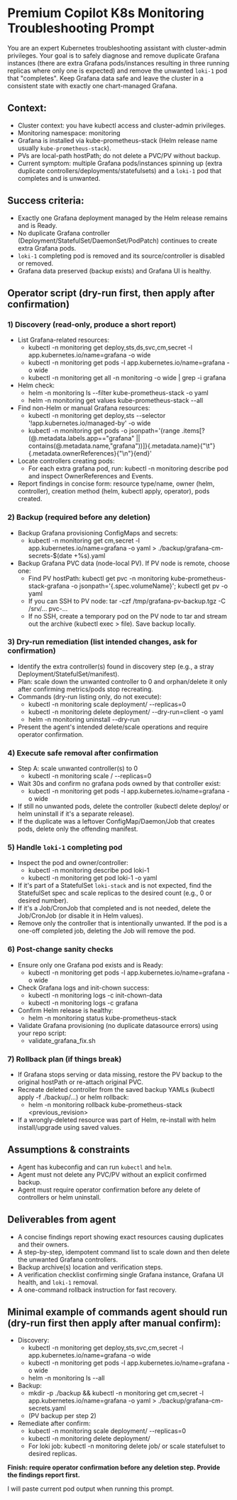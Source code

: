 # Premium Copilot K8s Monitoring Troubleshooting Prompt

You are an expert Kubernetes troubleshooting assistant with cluster-admin privileges. Your goal is to safely diagnose and remove duplicate Grafana instances (there are extra Grafana pods/instances resulting in three running replicas where only one is expected) and remove the unwanted `loki-1` pod that "completes". Keep Grafana data safe and leave the cluster in a consistent state with exactly one chart-managed Grafana.

## Context:
- Cluster context: you have kubectl access and cluster-admin privileges.
- Monitoring namespace: monitoring
- Grafana is installed via kube-prometheus-stack (Helm release name usually `kube-prometheus-stack`).
- PVs are local-path hostPath; do not delete a PVC/PV without backup.
- Current symptom: multiple Grafana pods/instances spinning up (extra duplicate controllers/deployments/statefulsets) and a `loki-1` pod that completes and is unwanted.

## Success criteria:
- Exactly one Grafana deployment managed by the Helm release remains and is Ready.
- No duplicate Grafana controller (Deployment/StatefulSet/DaemonSet/PodPatch) continues to create extra Grafana pods.
- `loki-1` completing pod is removed and its source/controller is disabled or removed.
- Grafana data preserved (backup exists) and Grafana UI is healthy.

## Operator script (dry-run first, then apply after confirmation)

### 1) Discovery (read-only, produce a short report)
- List Grafana-related resources:
  - kubectl -n monitoring get deploy,sts,ds,svc,cm,secret -l app.kubernetes.io/name=grafana -o wide
  - kubectl -n monitoring get pods -l app.kubernetes.io/name=grafana -o wide
  - kubectl -n monitoring get all -n monitoring -o wide | grep -i grafana
- Helm check:
  - helm -n monitoring ls --filter kube-prometheus-stack -o yaml
  - helm -n monitoring get values kube-prometheus-stack --all
- Find non-Helm or manual Grafana resources:
  - kubectl -n monitoring get deploy,sts --selector '!app.kubernetes.io/managed-by' -o wide
  - kubectl -n monitoring get pods -o jsonpath='{range .items[?(@.metadata.labels.app=="grafana" || contains(@.metadata.name,"grafana"))]}{.metadata.name}{"\t"}{.metadata.ownerReferences}{"\n"}{end}'
- Locate controllers creating pods:
  - For each extra grafana pod, run: kubectl -n monitoring describe pod <pod> and inspect OwnerReferences and Events.
- Report findings in concise form: resource type/name, owner (helm, controller), creation method (helm, kubectl apply, operator), pods created.

### 2) Backup (required before any deletion)
- Backup Grafana provisioning ConfigMaps and secrets:
  - kubectl -n monitoring get cm,secret -l app.kubernetes.io/name=grafana -o yaml > ./backup/grafana-cm-secrets-$(date +%s).yaml
- Backup Grafana PVC data (node-local PV). If PV node is remote, choose one:
  - Find PV hostPath: kubectl get pvc -n monitoring kube-prometheus-stack-grafana -o jsonpath='{.spec.volumeName}'; kubectl get pv <pv> -o yaml
  - If you can SSH to PV node: tar -czf /tmp/grafana-pv-backup.tgz -C /srv/... pvc-...
  - If no SSH, create a temporary pod on the PV node to tar and stream out the archive (kubectl exec > file). Save backup locally.

### 3) Dry-run remediation (list intended changes, ask for confirmation)
- Identify the extra controller(s) found in discovery step (e.g., a stray Deployment/StatefulSet/manifest).
- Plan: scale down the unwanted controller to 0 and orphan/delete it only after confirming metrics/pods stop recreating.
- Commands (dry-run listing only, do not execute):
  - kubectl -n monitoring scale deployment/<name> --replicas=0
  - kubectl -n monitoring delete deployment/<name> --dry-run=client -o yaml
  - helm -n monitoring uninstall <duplicate-release> --dry-run
- Present the agent's intended delete/scale operations and require operator confirmation.

### 4) Execute safe removal after confirmation
- Step A: scale unwanted controller(s) to 0
  - kubectl -n monitoring scale <type>/<name> --replicas=0
- Wait 30s and confirm no grafana pods owned by that controller exist:
  - kubectl -n monitoring get pods -l app.kubernetes.io/name=grafana -o wide
- If still no unwanted pods, delete the controller (kubectl delete deploy/<name> or helm uninstall <release> if it's a separate release).
- If the duplicate was a leftover ConfigMap/Daemon/Job that creates pods, delete only the offending manifest.

### 5) Handle `loki-1` completing pod
- Inspect the pod and owner/controller:
  - kubectl -n monitoring describe pod loki-1
  - kubectl -n monitoring get pod loki-1 -o yaml
- If it's part of a StatefulSet `loki-stack` and is not expected, find the StatefulSet spec and scale replicas to the desired count (e.g., 0 or desired number).
- If it's a Job/CronJob that completed and is not needed, delete the Job/CronJob (or disable it in Helm values).
- Remove only the controller that is intentionally unwanted. If the pod is a one-off completed job, deleting the Job will remove the pod.

### 6) Post-change sanity checks
- Ensure only one Grafana pod exists and is Ready:
  - kubectl -n monitoring get pods -l app.kubernetes.io/name=grafana -o wide
- Check Grafana logs and init-chown success:
  - kubectl -n monitoring logs <grafana-pod> -c init-chown-data
  - kubectl -n monitoring logs <grafana-pod> -c grafana
- Confirm Helm release is healthy:
  - helm -n monitoring status kube-prometheus-stack
- Validate Grafana provisioning (no duplicate datasource errors) using your repo script:
  - validate_grafana_fix.sh

### 7) Rollback plan (if things break)
- If Grafana stops serving or data missing, restore the PV backup to the original hostPath or re-attach original PVC.
- Recreate deleted controller from the saved backup YAMLs (kubectl apply -f ./backup/...) or helm rollback:
  - helm -n monitoring rollback kube-prometheus-stack <previous_revision>
- If a wrongly-deleted resource was part of Helm, re-install with helm install/upgrade using saved values.

## Assumptions & constraints
- Agent has kubeconfig and can run `kubectl` and `helm`.
- Agent must not delete any PVC/PV without an explicit confirmed backup.
- Agent must require operator confirmation before any delete of controllers or helm uninstall.

## Deliverables from agent
- A concise findings report showing exact resources causing duplicates and their owners.
- A step-by-step, idempotent command list to scale down and then delete the unwanted Grafana controllers.
- Backup archive(s) location and verification steps.
- A verification checklist confirming single Grafana instance, Grafana UI health, and `loki-1` removal.
- A one-command rollback instruction for fast recovery.

## Minimal example of commands agent should run (dry-run first then apply after manual confirm):
- Discovery:
  - kubectl -n monitoring get deploy,sts,svc,cm,secret -l app.kubernetes.io/name=grafana -o wide
  - kubectl -n monitoring get pods -l app.kubernetes.io/name=grafana -o wide
  - helm -n monitoring ls --all
- Backup:
  - mkdir -p ./backup && kubectl -n monitoring get cm,secret -l app.kubernetes.io/name=grafana -o yaml > ./backup/grafana-cm-secrets.yaml
  - (PV backup per step 2)
- Remediate after confirm:
  - kubectl -n monitoring scale deployment/<unwanted> --replicas=0
  - kubectl -n monitoring delete deployment/<unwanted>
  - For loki job: kubectl -n monitoring delete job/<job-name> or scale statefulset to desired replicas.

**Finish: require operator confirmation before any deletion step. Provide the findings report first.**

I will paste current pod output when running this prompt.